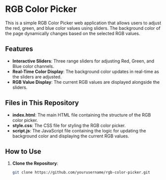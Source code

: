 # RGB Color Picker

This is a simple RGB Color Picker web application that allows users to adjust the red, green, and blue color values using sliders. The background color of the page dynamically changes based on the selected RGB values.

## Features

- **Interactive Sliders**: Three range sliders for adjusting Red, Green, and Blue color channels.
- **Real-Time Color Display**: The background color updates in real-time as the sliders are adjusted.
- **RGB Value Display**: The current RGB values are displayed alongside the sliders.

## Files in This Repository

- **index.html**: The main HTML file containing the structure of the RGB color picker.
- **style.css**: The CSS file for styling the RGB color picker.
- **script.js**: The JavaScript file containing the logic for updating the background color and displaying the current RGB values.

## How to Use

1. **Clone the Repository**:
   ```bash
   git clone https://github.com/yourusername/rgb-color-picker.git
